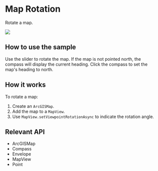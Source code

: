 # Map Rotation

Rotate a map.

![]("MapRotation.png)

## How to use the sample

Use the slider to rotate the map. If the map is not pointed north, the compass will display the current heading. 
Click the compass to set the map's heading to north.

## How it works

To rotate a map:


  1. Create an `ArcGISMap`.
  2. Add the map to a `MapView`.
  3. Use `MapView.setViewpointRotationAsync` to indicate the rotation angle.


## Relevant API


  * ArcGISMap
  * Compass
  * Envelope
  * MapView
  * Point

